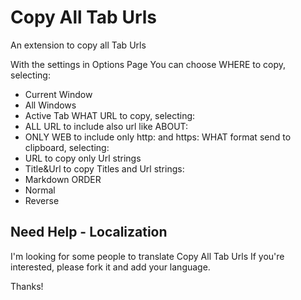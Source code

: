 # Copy All Tab Urls

An extension to copy all Tab Urls

With the settings in Options Page
You can choose
WHERE to copy, selecting:
- Current Window
- All Windows
- Active Tab
WHAT URL to copy, selecting:
- ALL URL to include also url like ABOUT:
- ONLY WEB to include only http: and https:
WHAT format send to clipboard, selecting:
- URL to copy only Url strings
- Title&Url to copy Titles and Url strings:
- Markdown
ORDER
- Normal
- Reverse

## Need Help - Localization

I'm looking for some people to translate Copy All Tab Urls
If you're interested, please fork it and add your language.

Thanks!
